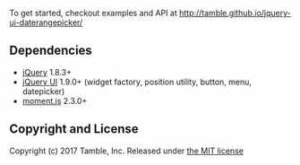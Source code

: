 To get started, checkout examples and API at http://tamble.github.io/jquery-ui-daterangepicker/

## Dependencies

 - [jQuery](http://jquery.com/) 1.8.3+
 - [jQuery UI](http://jqueryui.com/) 1.9.0+ (widget factory, position utility, button, menu, datepicker)
 - [moment.js](http://momentjs.com) 2.3.0+

## Copyright and License

Copyright (c) 2017 Tamble, Inc.
Released under [the MIT license](LICENSE.txt)